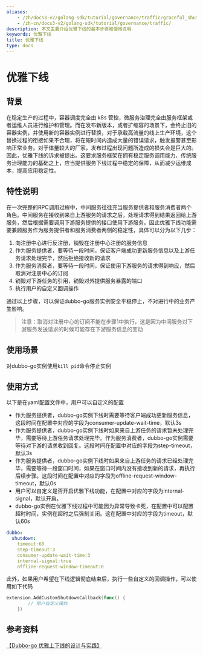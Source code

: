 ```yaml
---
aliases:
    - /zh/docs3-v2/golang-sdk/tutorial/governance/traffic/graceful_shutdown/
    - /zh-cn/docs3-v2/golang-sdk/tutorial/governance/traffic/
description: 本文主要介绍优雅下线的基本步骤和使用说明
keywords: 优雅下线
title: 优雅下线
type: docs
---
```





# 优雅下线

## 背景

在稳定生产的过程中，容器调度完全由 k8s 管控，微服务治理完全由服务框架或者运维人员进行维护和管理。而在发布新版本，或者扩缩容的场景下，会终止旧的容器实例，并使用新的容器实例进行替换，对于承载高流量的线上生产环境，这个替换过程的衔接如果不合理，将在短时间内造成大量的错误请求，触发报警甚至影响正常业务。对于体量较大的厂家，发布过程出现问题所造成的损失会是巨大的。
因此，优雅下线的诉求被提出。这要求服务框架在拥有稳定服务调用能力、传统服务治理能力的基础之上，应当提供服务下线过程中稳定的保障，从而减少运维成本，提高应用稳定性。

## 特性说明

在一次完整的RPC调用过程中，中间服务往往充当服务提供者和服务消费者两个角色。中间服务在接收到来自上游服务的请求之后，处理请求得到结果返回给上游服务，然后根据需要调用下游服务提供的接口使用下游服务。因此优雅下线功能需要兼顾服务作为服务提供者和服务消费者两侧的稳定性，具体可以分为以下几步：

1. 向注册中心进行反注册，销毁在注册中心注册的服务信息
2. 作为服务提供者，要等待一段时间，保证客户端成功更新服务信息以及上游任务请求处理完毕，然后拒绝接收新的请求
3. 作为服务消费者，要等待一段时间，保证使用下游服务的请求得到响应，然后取消对注册中心的订阅
4. 销毁对下游任务的引用，销毁对外提供服务暴露的端口
5. 执行用户的自定义回调操作

通过以上步骤，可以保证dubbo-go服务实例安全平稳停止，不对进行中的业务产生影响。

> 注意：取消对注册中心的订阅不能在步骤1中执行，这是因为中间服务对下游服务发送请求的时候可能存在下游服务信息的变动

## 使用场景

对dubbo-go实例使用` kill pid `命令停止实例

## 使用方式

以下是在yaml配置文件中，用户可以自定义的配置

- 作为服务提供者，dubbo-go实例下线时需要等待客户端成功更新服务信息，这段时间在配置中对应的字段为consumer-update-wait-time，默认3s
- 作为服务提供者，dubbo-go实例下线时如果来自上游任务的请求暂未处理完毕，需要等待上游任务请求处理完毕。作为服务消费者，dubbo-go实例需要等待对下游的请求收到回复。这段时间在配置中对应的字段为step-timeout，默认3s
- 作为服务提供者，dubbo-go实例下线时如果来自上游任务的请求已经处理完毕，需要等待一段窗口时间，如果在窗口时间内没有接收到新的请求，再执行后续步骤。这段时间在配置中对应的字段为offline-request-window-timeout，默认0s
- 用户可以自定义是否开启优雅下线功能，在配置中对应的字段为internal-signal，默认开启。
- dubbo-go实例在优雅下线过程中可能因为异常导致卡死，在配置中可以配置超时时间，实例在超时之后强制关闭。这在配置中对应的字段为timeout，默认60s

```yaml
dubbo:
  shutdown:
    timeout:60
    step-timeout:3
    consumer-update-wait-time:3
    internal-signal:true
    offline-request-window-timeout:0
```

此外，如果用户希望在下线逻辑彻底结束后，执行一些自定义的回调操作，可以使用如下代码

```go
extension.AddCustomShutdownCallback(func() {
        // 用户自定义操作
    })
```

## 参考资料

[【Dubbo-go 优雅上下线的设计与实践】](https://developer.aliyun.com/article/860775)